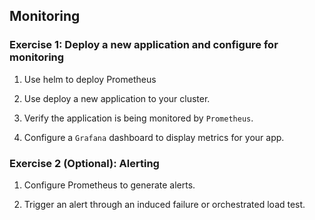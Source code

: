 ## Monitoring

### Exercise 1: Deploy a new application and configure for monitoring

1. Use helm to deploy Prometheus

1. Use deploy a new application to your cluster.

1. Verify the application is being monitored by `Prometheus`.

1. Configure a `Grafana` dashboard to display metrics for your app.

### Exercise 2 (Optional): Alerting

1. Configure Prometheus to generate alerts.

2. Trigger an alert through an induced failure or orchestrated load test.
